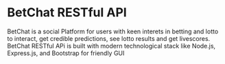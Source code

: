 # BetChat RESTful API
BetChat is a social Platform for users with keen interets in betting and lotto to interact, get credible predictions, see lotto results and get livescores.
BetChat RESTful APi is built with modern technological stack like Node.js, Express.js, and Bootstrap for friendly GUI
